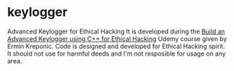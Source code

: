 # keylogger
Advanced Keylogger for Ethical Hacking
It is developed during the <a href="https://www.udemy.com/how-to-create-an-advanced-keylogger-from-scratch-for-windows">Build an Advanced Keylogger using C++ for Ethical Hacking</a> Udemy course given by Ermin Kreponic. Code is designed and developed for Ethical Hacking spirit. It should not use for harmful deeds and I'm not resposible for usage on any area. 
